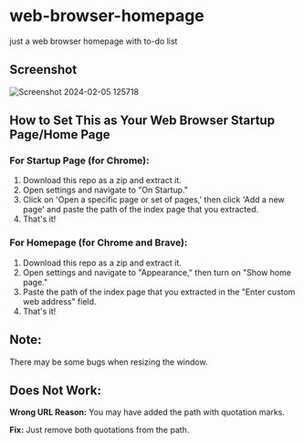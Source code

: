 # web-browser-homepage
just a web browser homepage with to-do list

## Screenshot
![Screenshot 2024-02-05 125718](https://github.com/manov-ik/web-browser-homepage/assets/126533657/0cda2953-7457-4e31-88d9-942d042eba43)

## How to Set This as Your Web Browser Startup Page/Home Page
### For Startup Page (for Chrome):
1. Download this repo as a zip and extract it.
2. Open settings and navigate to "On Startup."
3. Click on 'Open a specific page or set of pages,' then click 'Add a new page' and paste the path of the index page that you extracted.
4. That's it!

### For Homepage (for Chrome and Brave):
1. Download this repo as a zip and extract it.
2. Open settings and navigate to "Appearance," then turn on "Show home page."
3. Paste the path of the index page that you extracted in the "Enter custom web address" field.
4. That's it!

## Note:
There may be some bugs when resizing the window.

## Does Not Work:
**Wrong URL Reason:**
You may have added the path with quotation marks.

**Fix:**
Just remove both quotations from the path.
